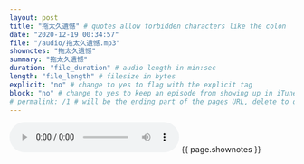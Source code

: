 ```yaml
---
layout: post
title: "拖太久遺憾" # quotes allow forbidden characters like the colon
date: "2020-12-19 00:34:57"
file: "/audio/拖太久遺憾.mp3"
shownotes: "拖太久遺憾"
summary: "拖太久遺憾"
duration: "file_duration" # audio length in min:sec
length: "file_length" # filesize in bytes
explicit: "no" # change to yes to flag with the explicit tag
block: "no" # change to yes to keep an episode from showing up in iTunes
# permalink: /1 # will be the ending part of the pages URL, delete to default to the title
---
```


<audio controls>
<source src="{{site.url}}{{site.baseurl}}{{ page.file }}" type="audio/x-mp3">
Your browser does not support the audio element.
</audio>
{{ page.shownotes }}
